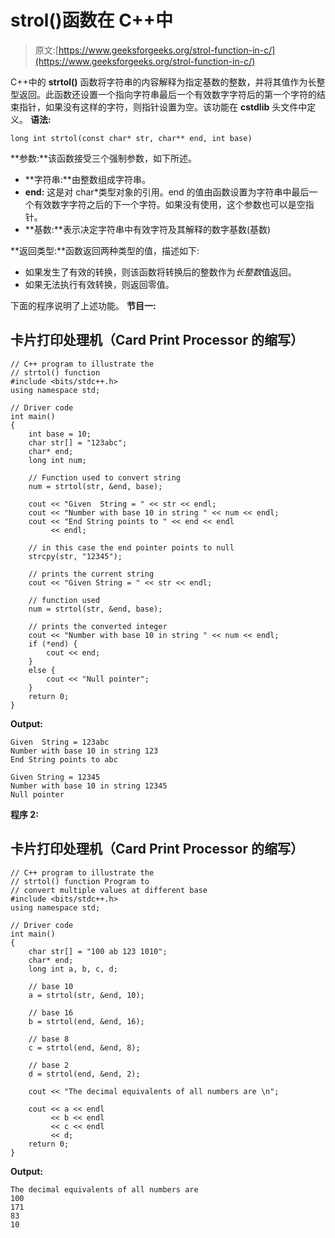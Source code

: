 # strol()函数在 C++中

> 原文:[https://www.geeksforgeeks.org/strol-function-in-c/](https://www.geeksforgeeks.org/strol-function-in-c/)

C++中的 **strtol()** 函数将字符串的内容解释为指定基数的整数，并将其值作为长整型返回。此函数还设置一个指向字符串最后一个有效数字字符后的第一个字符的结束指针，如果没有这样的字符，则指针设置为空。该功能在 **cstdlib** 头文件中定义。
**语法:**

```
long int strtol(const char* str, char** end, int base)
```

**参数:**该函数接受三个强制参数，如下所述。

*   **字符串:**由整数组成字符串。
*   **end:** 这是对 char*类型对象的引用。end 的值由函数设置为字符串中最后一个有效数字字符之后的下一个字符。如果没有使用，这个参数也可以是空指针。
*   **基数:**表示决定字符串中有效字符及其解释的数字基数(基数)

**返回类型:**函数返回两种类型的值，描述如下:

*   如果发生了有效的转换，则该函数将转换后的整数作为*长整数*值返回。
*   如果无法执行有效转换，则返回零值。

下面的程序说明了上述功能。
**节目一:**

## 卡片打印处理机（Card Print Processor 的缩写）

```
// C++ program to illustrate the
// strtol() function
#include <bits/stdc++.h>
using namespace std;

// Driver code
int main()
{
    int base = 10;
    char str[] = "123abc";
    char* end;
    long int num;

    // Function used to convert string
    num = strtol(str, &end, base);

    cout << "Given  String = " << str << endl;
    cout << "Number with base 10 in string " << num << endl;
    cout << "End String points to " << end << endl
         << endl;

    // in this case the end pointer points to null
    strcpy(str, "12345");

    // prints the current string
    cout << "Given String = " << str << endl;

    // function used
    num = strtol(str, &end, base);

    // prints the converted integer
    cout << "Number with base 10 in string " << num << endl;
    if (*end) {
        cout << end;
    }
    else {
        cout << "Null pointer";
    }
    return 0;
}
```

**Output:** 

```
Given  String = 123abc
Number with base 10 in string 123
End String points to abc

Given String = 12345
Number with base 10 in string 12345
Null pointer
```

**程序 2:**

## 卡片打印处理机（Card Print Processor 的缩写）

```
// C++ program to illustrate the
// strtol() function Program to
// convert multiple values at different base
#include <bits/stdc++.h>
using namespace std;

// Driver code
int main()
{
    char str[] = "100 ab 123 1010";
    char* end;
    long int a, b, c, d;

    // base 10
    a = strtol(str, &end, 10);

    // base 16
    b = strtol(end, &end, 16);

    // base 8
    c = strtol(end, &end, 8);

    // base 2
    d = strtol(end, &end, 2);

    cout << "The decimal equivalents of all numbers are \n";

    cout << a << endl
         << b << endl
         << c << endl
         << d;
    return 0;
}
```

**Output:** 

```
The decimal equivalents of all numbers are 
100
171
83
10
```